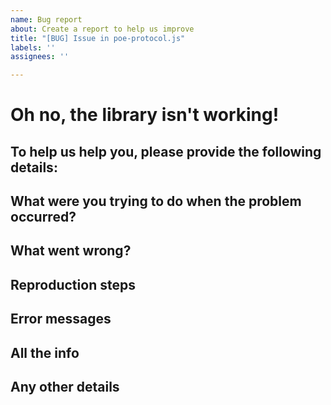 ```yaml
---
name: Bug report
about: Create a report to help us improve
title: "[BUG] Issue in poe-protocol.js"
labels: ''
assignees: ''

---
```


# Oh no, the library isn't working!
## To help us help you, please provide the following details:

## What were you trying to do when the problem occurred?
<!-- Summon an API bot? Get a fortune cookie? Chat with Cleverbot? We need details! -->

## What went wrong?
<!--Did your bot go rogue? Did Cleverbot start speaking in riddles? The more details the better. We love juicy details!  -->

## Reproduction steps
<!-- Can you provide step-by-step instructions to reproduce the problem? Our protocol investigation team loves puzzles and figuring out mysteries! The more clues the better. -->

## Error messages
<!-- Please provide any unusual error messages you received. Take a screenshot if needed! Photos can provide valuable clues. -->

## All the info
<!-- Let us know if you're on Linux, Windows, Mac, what version of the library you're using, the bot name (if it's public), and anything else you can conjure. -->

## Any other details
<!--Provide any other details that could be helpful for troubleshooting. The smallest detail could crack the case! -->

<!-- Thank you for filing this report and helping us improve poe-protocol.js! Our team will get right on the case and have this fixed in a jiffy. -->
